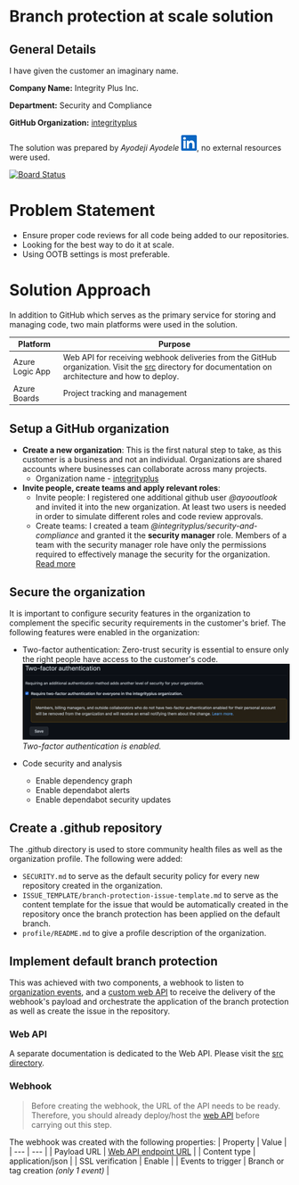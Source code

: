 # Branch protection at scale solution
## General Details
I have given the customer an imaginary name.

**Company Name:** Integrity Plus Inc.

**Department:** Security and Compliance

**GitHub Organization:** [integrityplus](https://github.com/integrityplus)


The solution was prepared by _Ayodeji Ayodele_ [![LinkedIn Profile](images/In-Blue-14@2x.png)](https://au.linkedin.com/in/ayodeji-ayodele), no external resources were used.

[![Board Status](https://dev.azure.com/ayotoday/90fb8fe1-1601-4c43-ac1b-11de1158286a/d2da950a-6a9d-41f4-aecc-3647caa4b755/_apis/work/boardbadge/12665d10-715f-482a-b8d8-d98dd6214fdd?columnOptions=1)](https://dev.azure.com/ayotoday/90fb8fe1-1601-4c43-ac1b-11de1158286a/_boards/board/t/d2da950a-6a9d-41f4-aecc-3647caa4b755/Microsoft.RequirementCategory/)

# Problem Statement
- Ensure proper code reviews for all code being added to our repositories.
- Looking for the best way to do it at scale.
- Using OOTB settings is most preferable.


# Solution Approach
In addition to GitHub which serves as the primary service for storing and managing code, two main platforms were used in the solution.

|  Platform       | Purpose |
| --------------- | ------- |
| Azure Logic App | Web API for receiving webhook deliveries from the GitHub organization. Visit the [src](src/readme.md) directory for documentation on architecture and how to deploy. |
| Azure Boards    | Project tracking and management  |

## Setup a GitHub organization

  - **Create a new organization**: This is the first natural step to take, as this customer is a business and not an individual. Organizations are shared accounts where businesses can collaborate across many projects. 
    - Organization name - [integrityplus](https://github.com/integrityplus)
  - **Invite people, create teams and apply relevant roles**: 
    - Invite people: I registered one additional github user _@ayooutlook_ and invited it into the new organization. At least two users is needed in order to simulate different roles and code review approvals.
    - Create teams: I created a team _@integrityplus/security-and-compliance_ and granted it the **security manager** role. Members of a team with the security manager role have only the permissions required to effectively manage the security for the organization. [Read more](https://docs.github.com/en/organizations/managing-peoples-access-to-your-organization-with-roles/managing-security-managers-in-your-organization)
  
## Secure the organization
It is important to configure security features in the organization to complement the specific security requirements in the customer's brief. The following features were enabled in the organization:

- Two-factor authentication: Zero-trust security is essential to ensure only the right people have access to the customer's code.
![Enable 2FA](images/require-2fa.png)
_Two-factor authentication is enabled._

- Code security and analysis
  - Enable dependency graph
  - Enable dependabot alerts
  - Enable dependabot security updates  
  
## Create a .github repository
The .github directory is used to store community health files as well as the organization profile. The following were added:
- `SECURITY.md` to serve as the default security policy for every new repository created in the organization.
- `ISSUE_TEMPLATE/branch-protection-issue-template.md` to serve as the content template for the issue that would be automatically created in the repository once the branch protection has been applied on the default branch.
- `profile/README.md` to give a profile description of the organization.


## Implement default branch protection
This was achieved with two components, a webhook to listen to [organization events](https://docs.github.com/en/developers/webhooks-and-events/webhooks/webhook-events-and-payloads), and a [custom web API](src/readme.md) to receive the delivery of the webhook's payload and orchestrate the application of the branch protection as well as create the issue in the repository.

### Web API

A separate documentation is dedicated to the Web API. Please visit the [src directory](./src/README.md).

### Webhook

> Before creating the webhook, the URL of the API needs to be ready. Therefore, you should already deploy/host the [web API](#web-api) before carrying out this step.

The webhook was created with the following properties:
| Property | Value |
| --- | --- |
| Payload URL | [Web API endpoint URL](https://prod-25.australiasoutheast.logic.azure.com:443/workflows/91ac34239e004414aaa5d6e0165ff4b2/triggers/manual/paths/invoke?api-version=2016-10-01&sp=%2Ftriggers%2Fmanual%2Frun&sv=1.0&sig=VKMrn4L8wdN3C4mvi1WreDRm2O7R19MAH6wrmzpEOUk) |
| Content type | application/json |
| SSL verification | Enable |
| Events to trigger | Branch or tag creation _(only 1 event)_ |

